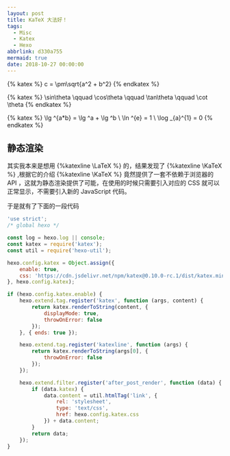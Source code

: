 ```yaml
---
layout: post
title: KaTeX 大法好！
tags:
  - Misc
  - Katex
  - Hexo
abbrlink: d330a755
mermaid: true
date: 2018-10-27 00:00:00
---
```


{% katex %}
c = \pm\sqrt{a^2 + b^2}
{% endkatex %}

{% katex %}
\sin\theta \qquad \cos\theta \qquad \tan\theta \qquad \cot \theta
{% endkatex %}

{% katex %}
\lg ^{a*b} = \lg ^a + \lg ^b
\\
\ln ^{e} = 1
\\
\log _{a}^{1} = 0
{% endkatex %}

## 静态渲染

其实我本来是想用 {%katexline \LaTeX %} 的，结果发现了 {%katexline \KaTeX %} ,根据它的介绍 {%katexline \KaTeX %} 竟然提供了一套不依赖于浏览器的 API ，这就为静态渲染提供了可能，在使用的时候只需要引入对应的 CSS 就可以正常显示，不需要引入新的 JavaScript 代码。

于是就有了下面的一段代码


```javascript
'use strict';
/* global hexo */

const log = hexo.log || console;
const katex = require('katex');
const util = require('hexo-util');

hexo.config.katex = Object.assign({
    enable: true,
    css: 'https://cdn.jsdelivr.net/npm/katex@0.10.0-rc.1/dist/katex.min.css'
}, hexo.config.katex);

if (hexo.config.katex.enable) {
    hexo.extend.tag.register('katex', function (args, content) {
        return katex.renderToString(content, {
            displayMode: true,
            throwOnError: false
        });
    }, { ends: true });

    hexo.extend.tag.register('katexline', function (args) {
        return katex.renderToString(args[0], {
            throwOnError: false
        });
    });

    hexo.extend.filter.register('after_post_render', function (data) {
        if (data.katex) {
            data.content = util.htmlTag('link', {
                rel: 'stylesheet',
                type: 'text/css',
                href: hexo.config.katex.css
            }) + data.content;
        }
        return data;
    });
}
```